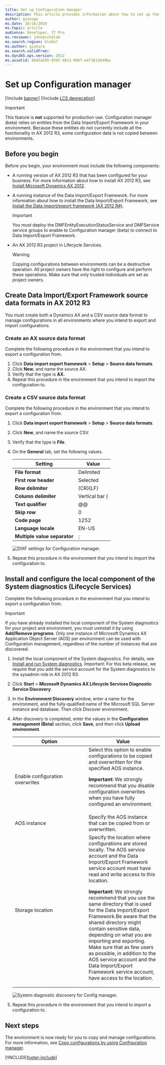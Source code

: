 ```yaml
---
title: Set up Configuration manager
description: This article provides information about how to set up the Configuration manager.
author: gianugo
ms.date: 10/16/2019
ms.topic: article
audience: Developer, IT Pro
ms.reviewer: johnmichalak
ms.search.region: Global
ms.author: gianura
ms.search.validFrom: 
ms.dyn365.ops.version: 2012
ms.assetid: 0845ab95-9597-4813-9967-e4f3815849ba
---
```


# Set up Configuration manager

[!include [banner](../includes/banner.md)]
[!include [LCS deprecation](../includes/lcs-deprecation.md)]

> [!IMPORTANT]
> This feature is **not** supported for production use. Configuration manager (beta) relies on entities from the Data Import/Export Framework in your environment. Because these entities do not currently include all the functionality in AX 2012 R3, some configuration data is not copied between environments.

## Before you begin
Before you begin, your environment must include the following components:

- A running version of AX 2012 R3 that has been configured for your business. For more information about how to install AX 2012 R3, see [Install Microsoft Dynamics AX 2012](/dynamicsax-2012/appuser-itpro/install-microsoft-dynamics-ax-2012).
- A running instance of the Data Import/Export Framework. For more information about how to install the Data Import/Export Framework, see [Install the Data import/export framework (AX 2012 R#)](/dynamicsax-2012/appuser-itpro/install-the-data-import-export-framework-ax-2012-r3). 

    > [!IMPORTANT]
    > You must deploy the DMFEntityExecutionStatusService and DMFService service groups to enable to Configuration manager (beta) to connect to Data Import/Export Framework.

- An AX 2012 R3 project in Lifecycle Services. 

    > [!WARNING]
    > Copying configurations between environments can be a destructive operation. All project owners have the right to configure and perform these operations. Make sure that only trusted individuals are set as project owners.

## Create Data Import/Export Framework source data formats in AX 2012 R3
You must create both a Dynamics AX and a CSV source data format to manage configurations in all environments where you intend to export and import configurations.

### Create an AX source data format

Complete the following procedure in the environment that you intend to export a configuration from.

1.  Click **Data import export framework** &gt; **Setup** &gt; **Source data formats**.
2.  Click **New**, and name the source AX.
3.  Verify that the type is **AX.**
4.  Repeat this procedure in the environment that you intend to import the configuration to.

### Create a CSV source data format

Complete the following procedure in the environment that you intend to export a configuration from.

1. Click **Data import export framework** &gt; **Setup** &gt; **Source data formats**.
2. Click **New**, and name the source CSV.
3. Verify that the type is **File**.
4. On the **General** tab, set the following values.

   |                  Setting                  |     Value      |
   |-------------------------------------------|----------------|
   |       <strong>File format</strong>        |   Delimited    |
   |     <strong>First row header</strong>     |    Selected    |
   |      <strong>Row delimiter</strong>       |    {CR}{LF}    |
   |     <strong>Column delimiter</strong>     | Vertical bar { |
   |      <strong>Text qualifier</strong>      |       @@       |
   |         <strong>Skip row</strong>         |       0        |
   |        <strong>Code page</strong>         |      1252      |
   |     <strong>Language locale</strong>      |     EN-US      |
   | <strong>Multiple value separator</strong> |       ;        |

   ![DIXF settings for Configuration manager.](./media/dixfconfigurationmanager.png)

5. Repeat this procedure in the environment that you intend to import the configuration to.

## Install and configure the local component of the System diagnostics (Lifecycle Services)
Complete the following procedure in the environment that you intend to export a configuration from. 

> [!IMPORTANT]
> If you have already installed the local component of the System diagnostics for your project and environment, you must uninstall it by using **Add/Remove programs**. Only one instance of Microsoft Dynamics AX Application Object Server (AOS) per environment can be used with Configuration management, regardless of the number of instances that are discovered.

1.  Install the local component of the System diagnostics. For details, see [Install and run System diagnostics](/dynamicsax-2012/appuser-itpro/install-run-system-diagnostics). Important: For this beta release, we require that you add the service account for the System diagnostics to the sysadmin role in AX 2012 R3.
2.  Click **Start** &gt; **Microsoft Dynamics AX Lifecycle Services Diagnostic Service Discovery**.
3.  In the **Environment Discovery** window, enter a name for the environment, and the fully-qualified name of the Microsoft SQL Server instance and database. Then click Discover environment.
4.  After discovery is completed, enter the values in the **Configuration management (Beta)** section, click **Save**, and then click **Upload environment**.

    <table>
    <colgroup>
    <col width="50%" />
    <col width="50%" />
    </colgroup>
    <thead>
    <tr class="header">
    <th>Option</th>
    <th>Value</th>
    </tr>
    </thead>
    <tbody>
    <tr class="odd">
    <td><span class="ui">Enable configuration overwrites</span></td>
    <td>Select this option to enable configurations to be copied and overwritten for the specified AOS instance.
    <p><strong>Important:</strong> We strongly recommend that you disable configuration overwrites when you have fully configured an environment.</p>
    </td>
    </tr>
    <tr class="even">
    <td><span class="ui">AOS instance</span></td>
    <td>Specify the AOS instance that can be copied from or overwritten.</td>
    </tr>
    <tr class="odd">
    <td><span class="ui">Storage location</span></td>
    <td>Specify the location where configurations are stored locally. The AOS service account and the Data Import/Export Framework service account must have read and write access to this location.
    <p><strong>Important:</strong> We strongly recommend that you use the same directory that is used for the Data Import/Export Framework.Be aware that the shared directory might contain sensitive data, depending on what you are importing and exporting. Make sure that as few users as possible, in addition to the AOS service account and the Data Import/Export Framework service account, have access to the location.</p>
    </td>
    </tr>
    </tbody>
    </table>

    ![System diagnostic discovery for Config manager.](./media/systemdiagnosticconfigurationmanagerdiscoverysettings.png)

5.  Repeat this procedure in the environment that you intend to import a configuration to.

## Next steps
The environment is now ready for you to copy and manage configurations. For more information, see [Copy configurations by using Configuration manager](copy-configuration-lcs.md).





[!INCLUDE[footer-include](../../../includes/footer-banner.md)]
